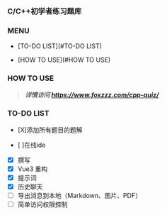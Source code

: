 ### C/C++初学者练习题库

### MENU

- [TO-DO LIST](#TO-DO LIST)

- [HOW TO USE](#HOW TO USE)

### HOW TO USE



> ***详情访问 https://www.foxzzz.com/cpp-quiz/***

### TO-DO LIST

- [X]添加所有题目的题解

- [ ]在线ide

- [x] 撰写
- [x] Vue3 重构
- [x] 提示词
- [x] 历史聊天
- [ ] 导出消息到本地（Markdown、图片、PDF）
- [ ] 简单访问权限控制
